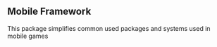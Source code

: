 Mobile Framework
---------

This package simplifies common used packages and systems used in mobile games
